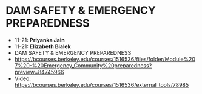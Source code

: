 
# DAM SAFETY &  EMERGENCY  PREPAREDNESS
- 11-21: **Priyanka Jain**
- 11-21: **Elizabeth Bialek**
- DAM SAFETY &  EMERGENCY  PREPAREDNESS
- https://bcourses.berkeley.edu/courses/1516536/files/folder/Module%207%20-%20Emergency_Community%20preparedness?preview=84745966
- Video: https://bcourses.berkeley.edu/courses/1516536/external_tools/78985
